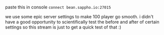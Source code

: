 paste this in console `connect bean.sappho.io:27015`

we use some epic server settings to make 100 player go smooth. i didn't have a good opportunity to scientifically test the before and after of certain settings so this stream is just to get a quick test of that :)
